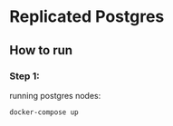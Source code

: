 # Replicated Postgres

## How to run
### Step 1:
running postgres nodes:
```shell
docker-compose up
```
